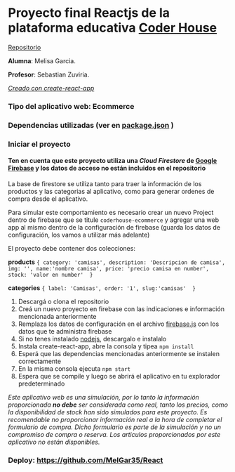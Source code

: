 # Proyecto final Reactjs de la plataforma educativa [Coder House](https://www.coderhouse.com/)

[Repositorio](https://github.com/MelGar35/React)

**Alumna**: Melisa Garcia.

**Profesor**: Sebastian Zuviria.

[*Creado con create-react-app*](https://es.reactjs.org/)

### Tipo del aplicativo web: Ecommerce

### Dependencias utilizadas (ver en [package.json](https://github.com/MelGar35/React/blob/main/package.json) )

### Iniciar el proyecto

#### Ten en cuenta que este proyecto utiliza una *Cloud Firestore* de [Google Firebase](https://firebase.google.com/) y los datos de acceso no están incluidos en el repositorio 

La base de firestore se utiliza tanto para traer la información de los productos y las categorias al aplicativo, como para generar ordenes de compra desde el aplicativo. 

Para simular este comportamiento es necesario crear un nuevo Project dentro de firebase que se titule `coderhouse-ecommerce` y agregar una web app al mismo dentro de la configuración de firebase (guarda los datos de configuración, los vamos a utilizar más adelante)

El proyecto debe contener dos colecciones: 

**products**  `{ category: 'camisas', description: 'Descripcion de camisa', img: '', name:'nombre camisa', price: 'precio camisa en number', stock: 'valor en number'  }`

**categories** `{ label: 'Camisas', order: '1', slug:'camisas'  }` 

1. Descargá o clona el repositorio
2. Creá un nuevo proyecto en firebase con las indicaciones e información mencionada anteriormente
3. Remplaza los datos de configuración en el archivo  [firebase.js](https://github.com/MelGar35/React/blob/main/src/services/firebase/index.js) con los datos que te administra firebase
4. Si no tenes instalado [nodejs](https://nodejs.org/), descargalo e instalalo
5. Instala create-react-app, abre la consola y tipea `npm install` 
6. Esperá que las dependencias mencionadas anteriormente se instalen correctamente 
7. En la misma consola ejecuta `npm start`
8. Espera que se compile y luego se abrirá el aplicativo en tu explorador predeterminado

*Este aplicativo web es una simulación, por lo tanto la información proporcionada **no debe** ser considerada como real, tanto los precios, como la disponibilidad de stock han sido simulados para este proyecto. Es recomendable no proporcionar información real a la hora de completar el formulario de compra. Dicho formulario es parte de la simulación y no un compromiso de compra o reserva. Los articulos proporcionados por este aplicativo no están disponibles.*

### Deploy: https://github.com/MelGar35/React

